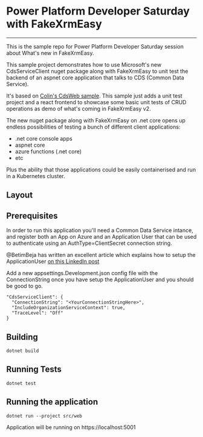 # Power Platform Developer Saturday with FakeXrmEasy
----------------------------------------------------

This is the sample repo for Power Platform Developer Saturday session about What's new in FakeXrmEasy.

This sample project demonstrates how to use Microsoft's new CdsServiceClient nuget package along with FakeXrmEasy to unit test the backend of an aspnet core application that talks to CDS (Common Data Service).

It's based on [Colin's CdsWeb sample](https://github.com/CdsWeb-app/). This sample just adds a unit test project and a react frontend to showcase some basic unit tests of CRUD operations as demo of what's coming in FakeXrmEasy v2.

The new nuget package along with FakeXrmEasy on .net core opens up endless possibilities of testing a bunch of different client applications:

- .net core console apps
- aspnet core
- azure functions (.net core)
- etc

Plus the ability that those applications could be easily containerised and run in a Kubernetes cluster.

## Layout

## Prerequisites

In order to run this application you'll need a Common Data Service intance, and register both an App on Azure and an Application User that can be used to authenticate using an AuthType=ClientSecret connection string.

@BetimBeja has written an excellent article which explains how to setup the ApplicationUser [on this LinkedIn post](https://www.linkedin.com/pulse/microsoftpowerplatformcdsclient-betim-beja/)

Add a new appsettings.Development.json config file with the ConnectionString once you have setup the ApplicationUser and you should be good to go.

    "CdsServiceClient": {
      "ConnectionString": "<YourConnectionStringHere>",
      "IncludeOrganizationServiceContext": true,
      "TraceLevel": "Off"
    }

## Building

    dotnet build

## Running Tests

    dotnet test

## Running the application

    dotnet run --project src/web

Application will be running on https://localhost:5001






